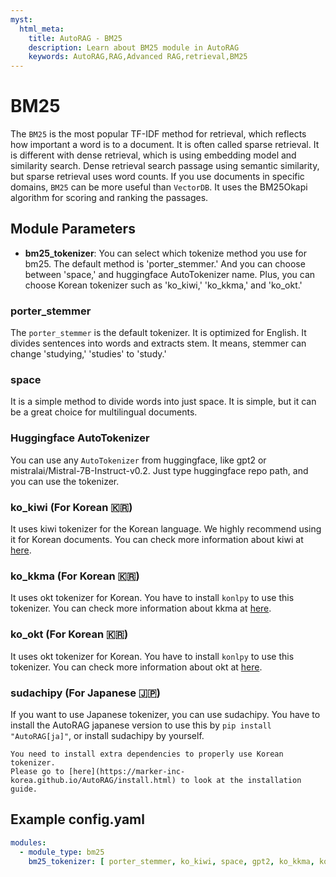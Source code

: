 ```yaml
---
myst:
  html_meta:
    title: AutoRAG - BM25
    description: Learn about BM25 module in AutoRAG
    keywords: AutoRAG,RAG,Advanced RAG,retrieval,BM25
---
```

# BM25

The `BM25` is the most popular TF-IDF method for retrieval, which reflects how important a word is to a document. It is often called sparse retrieval. It is different with dense retrieval, which is using embedding model and similarity search. Dense retrieval search passage using semantic similarity, but sparse retrieval uses word counts. If you use documents in specific domains, `BM25` can be more useful than `VectorDB`. It uses the BM25Okapi algorithm for scoring and ranking the passages.

## **Module Parameters**

- **bm25_tokenizer**: You can select which tokenize method you use for bm25.
  The default method is 'porter_stemmer.'
  And you can choose between 'space,' and huggingface AutoTokenizer name.
  Plus, you can choose Korean tokenizer such as 'ko_kiwi,' 'ko_kkma,' and 'ko_okt.'

### porter_stemmer

The `porter_stemmer` is the default tokenizer.
It is optimized for English.
It divides sentences into words and extracts stem.
It means, stemmer can change 'studying,' 'studies' to 'study.'

### space

It is a simple method to divide words into just space.
It is simple, but it can be a great choice for multilingual documents.

### Huggingface AutoTokenizer

You can use any `AutoTokenizer` from huggingface, like gpt2 or mistralai/Mistral-7B-Instruct-v0.2.
Just type huggingface repo path, and you can use the tokenizer.

### ko_kiwi (For Korean 🇰🇷)

It uses kiwi tokenizer for the Korean language.
We highly recommend using it for Korean documents.
You can check more information about kiwi at [here](https://github.com/bab2min/Kiwi).

### ko_kkma (For Korean 🇰🇷)

It uses okt tokenizer for Korean. You have to install `konlpy` to use this tokenizer.
You can check more information about kkma at [here](https://konlpy.org/ko/latest/api/konlpy.tag/#konlpy.tag._kkma.Kkma).

### ko_okt (For Korean 🇰🇷)

It uses okt tokenizer for Korean. You have to install `konlpy` to use this tokenizer.
You can check more information about okt at [here](https://konlpy.org/ko/latest/api/konlpy.tag/#konlpy.tag._okt.Okt).

### sudachipy (For Japanese 🇯🇵)

If you want to use Japanese tokenizer, you can use sudachipy.
You have to install the AutoRAG japanese version to use this by `pip install "AutoRAG[ja]"`,
or install sudachipy by yourself.

```{admonition} Any trouble to use Korean tokenizer?
You need to install extra dependencies to properly use Korean tokenizer.
Please go to [here](https://marker-inc-korea.github.io/AutoRAG/install.html) to look at the installation guide.
```

## **Example config.yaml**
```yaml
modules:
  - module_type: bm25
    bm25_tokenizer: [ porter_stemmer, ko_kiwi, space, gpt2, ko_kkma, ko_okt, sudachipy ]
```
